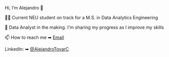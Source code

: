 Hi, I’m Alejandro 👋

👨‍🎓 Current NEU student on track for a M.S. in Data Analytics Engineering

🌱 Data Analyst in the making. I'm sharing my progress as I improve my skills

📫 How to reach me  ➡︎ [Email](alejandrotovarcastillo@outlook.com)

LinkedIn:  ➡︎ [@AlejandroTovarC](https://www.linkedin.com/in/alejandro-tovar-castillo/)


<!---
AlejandroTovarC/AlejandroTovarC is a ✨ special ✨ repository because its `README.md` (this file) appears on your GitHub profile.
You can click the Preview link to take a look at your changes.
--->

